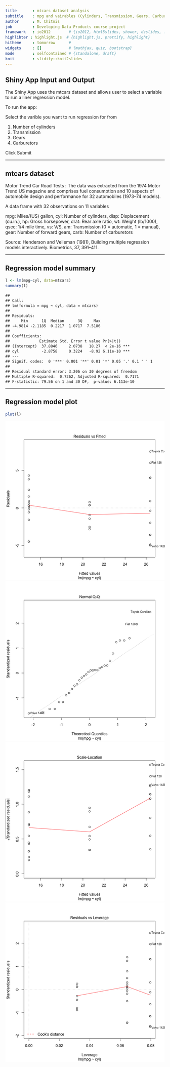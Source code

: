 ```yaml
---
title       : mtcars dataset analysis
subtitle    : mpg and vairables (Cylinders, Transmission, Gears, Carburetors)
author      : M. Chitnis
job         : Developing Data Products course project
framework   : io2012        # {io2012, html5slides, shower, dzslides, ...}
highlihter : highlight.js  # {highlight.js, prettify, highlight}
hitheme     : tomorrow      # 
widgets     : []            # {mathjax, quiz, bootstrap}
mode        : selfcontained # {standalone, draft}
knit        : slidify::knit2slides
---
```


## Shiny App Input and Output

The Shiny App uses the mtcars dataset and allows user to select a variable to run a liner regression model.

To run the app:

Select the varible you want to run regression for from 
  1. Number of cylinders
  2. Transmission
  3. Gears
  4. Carburetors

Click Submit

--- 

## mtcars dataset

Motor Trend Car Road Tests : The data was extracted from the 1974 Motor Trend US magazine and comprises fuel consumption and 10 aspects of automobile design and performance for 32 automobiles (1973–74 models).

A data frame with 32 observations on 11 variables

mpg: Miles/(US) gallon, cyl: Number of cylinders, disp: Displacement (cu.in.), hp: Gross horsepower,
drat: Rear axle ratio, wt: Weight (lb/1000), qsec: 1/4 mile time, vs: V/S, am: Transmission (0 = automatic, 1 = manual), gear: Number of forward gears, carb: Number of carburetors
          
Source: Henderson and Velleman (1981), Building multiple regression models interactively. Biometrics, 37, 391–411.

---

## Regression model summary

```r
l <- lm(mpg~cyl, data=mtcars)
summary(l)
```

```
## 
## Call:
## lm(formula = mpg ~ cyl, data = mtcars)
## 
## Residuals:
##     Min      1Q  Median      3Q     Max 
## -4.9814 -2.1185  0.2217  1.0717  7.5186 
## 
## Coefficients:
##             Estimate Std. Error t value Pr(>|t|)    
## (Intercept)  37.8846     2.0738   18.27  < 2e-16 ***
## cyl          -2.8758     0.3224   -8.92 6.11e-10 ***
## ---
## Signif. codes:  0 '***' 0.001 '**' 0.01 '*' 0.05 '.' 0.1 ' ' 1
## 
## Residual standard error: 3.206 on 30 degrees of freedom
## Multiple R-squared:  0.7262,	Adjusted R-squared:  0.7171 
## F-statistic: 79.56 on 1 and 30 DF,  p-value: 6.113e-10
```

---

## Regression model plot

```r
plot(l)
```

![plot of chunk unnamed-chunk-2](figure/unnamed-chunk-2-1.png) ![plot of chunk unnamed-chunk-2](figure/unnamed-chunk-2-2.png) ![plot of chunk unnamed-chunk-2](figure/unnamed-chunk-2-3.png) ![plot of chunk unnamed-chunk-2](figure/unnamed-chunk-2-4.png) 
